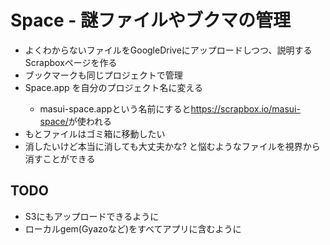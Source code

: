 <h1>Space - 謎ファイルやブクマの管理</h1>

<ul>
  <li>よくわからないファイルをGoogleDriveにアップロードしつつ、説明するScrapboxページを作る</li>
  <li>ブックマークも同じプロジェクトで管理</li>
  <li>Space.app を自分のプロジェクト名に変える</li>
  <ul>
    <li>masui-space.appという名前にすると<a href="https://scrapbox.io/masui-space/">https://scrapbox.io/masui-space/</a>が使われる
  </ul>
  <li>もとファイルはゴミ箱に移動したい</li>
  <li>消したいけど本当に消しても大丈夫かな? と悩むようなファイルを視界から消すことができる</li>
</ul>

<h2>TODO</h2>

<ul>
  <li>S3にもアップロードできるように</li>
  <li>ローカルgem(Gyazoなど)をすべてアプリに含むように</li>
</ul>

